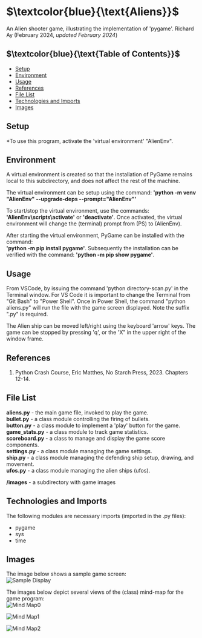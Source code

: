 # $`\textcolor{blue}{\text{Aliens}}`$
An Alien shooter game, illustrating the implementation of 'pygame'.
Richard Ay (February 2024, *updated February 2024*)

## $`\textcolor{blue}{\text{Table of Contents}}`$
* [Setup](#setup)
* [Environment](#environment)
* [Usage](#Usage)
* [References](#references)
* [File List](#file-list)
* [Technologies and Imports](#Technologies-and-Imports)
* [Images](#Images)

## Setup

*To use this program, activate the 'virtual environment' "AlienEnv".  

## Environment
A virtual environment is created so that the installation of PyGame remains
local to this subdirectory, and does not affect the rest of the machine.

The virtual environment can be setup using the command: 
**'python -m venv "AlienEnv" --upgrade-deps --prompt="AlienEnv"'**

To start/stop the virtual environment, use the commands: **'AlienEnv\scripts\activate'** or **'deactivate'**. Once activated, the virtual environment will change the (terminal) prompt from (PS) to (AlienEnv).

After starting the virtual environment, PyGame can be installed with the command:  
**'python -m pip install pygame'**.  Subsequently the installation can be verified with the command: 
**'python -m pip show pygame'**. 


## Usage
From VSCode, by issuing the command 'python directory-scan.py' in the Terminal window. For VS Code it is important to change the Terminal from "Git Bash" to "Power Shell". Once in Power Shell, the command "python aliens.py" will run the file with the game screen displayed.  Note the suffix ".py" is required.

The Alien ship can be moved left/right using the keyboard 'arrow' keys.  The game can be stopped by pressing 'q', or the 'X" in the upper right of the window frame.


## References
1. Python Crash Course, Eric Matthes, No Starch Press, 2023. Chapters 12-14.  


## File List
**aliens.py** - the main game file, invoked to play the game.  
**bullet.py** - a class module controlling the firing of bullets.   
**button.py** - a class module to implement a 'play' button for the game.   
**game_stats.py** - a class module to track game statistics.  
**scoreboard.py** - a class to manage and display the game score components.    
**settings.py** - a class module managing the game settings.  
**ship.py** - a class module managing the defending ship setup, drawing, and movement.  
**ufos.py** - a class module managing the alien ships (ufos).

**/images** - a subdirectory with game images

## Technologies and Imports
The following modules are necessary imports (imported in the .py files):  
- pygame  
- sys
- time  

## Images
The image below shows a sample game screen:  
![Sample Display](https://github.com/CaptainRich/Aliens/blob/scoring/Images/game-screen.png)

The images below depict several views of the (class) mind-map for the game program:  
![Mind Map0](https://github.com/CaptainRich/Aliens/blob/scoring/Images/program-mindmap0.png)  

![Mind Map1](https://github.com/CaptainRich/Aliens/blob/scoring/Images/program-mindmap1.png)  

![Mind Map2](https://github.com/CaptainRich/Aliens/blob/scoring/Images/program-mindmap2.png)  

